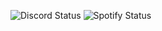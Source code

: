 ![Discord Status](https://img.shields.io/badge/Discord-dnd-red) ![Spotify Status](https://img.shields.io/badge/Listening%20to-Floden%20by%20Emma%20Steinbakken%3B%20Hver%20gang%20vi%20m%C3%B8tes-1db954)
